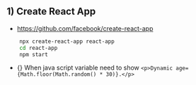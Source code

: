## 1) Create React App
- https://github.com/facebook/create-react-app
```sh
	npx create-react-app react-app
	cd react-app
	npm start
```
-  {} When java script variable need to show
` <p>Dynamic age={Math.floor(Math.random() * 30)}.</p> `




